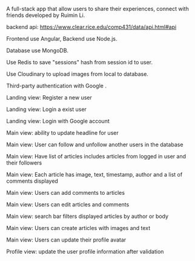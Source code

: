 A full-stack app that allow users to share their experiences, connect with friends developed by Ruimin Li.

backend api: https://www.clear.rice.edu/comp431/data/api.html#api

Frontend use Angular, Backend use Node.js.

Database use MongoDB.

Use Redis to save "sessions" hash from session id to user.

Use Cloudinary to upload images from local to database.

Third-party authentication with Google .

Landing view: Register a new user

Landing view: Login a exist user

Landing view: Login with Google account

Main view: ability to update headline for user

Main view: User can follow and unfollow another users in the database

Main view: Have list of articles includes articles from logged in user and their followers

Main view: Each article has image, text, timestamp, author and a list of comments displayed

Main view: Users can add comments to articles

Main view: Users can edit articles and comments

Main view: search bar filters displayed articles by author or body

Main view: Users can create articles with images and text

Main view: Users can update their profile avatar

Profile view: update the user profile information after validation
